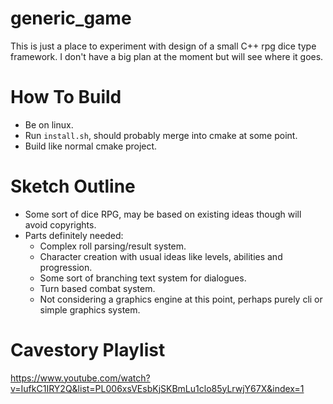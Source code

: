 # generic_game

This is just a place to experiment with design of a small C++ rpg dice type framework.
I don't have a big plan at the moment but will see where it goes.

# How To Build

- Be on linux.
- Run `install.sh`, should probably merge into cmake at some point.
- Build like normal cmake project.

# Sketch Outline

- Some sort of dice RPG, may be based on existing ideas though will avoid copyrights.
- Parts definitely needed:
    - Complex roll parsing/result system.
    - Character creation with usual ideas like levels, abilities and progression.
    - Some sort of branching text system for dialogues.
    - Turn based combat system.
    - Not considering a graphics engine at this point, perhaps purely cli or simple graphics system.

# Cavestory Playlist

https://www.youtube.com/watch?v=IufkC1IRY2Q&list=PL006xsVEsbKjSKBmLu1clo85yLrwjY67X&index=1
